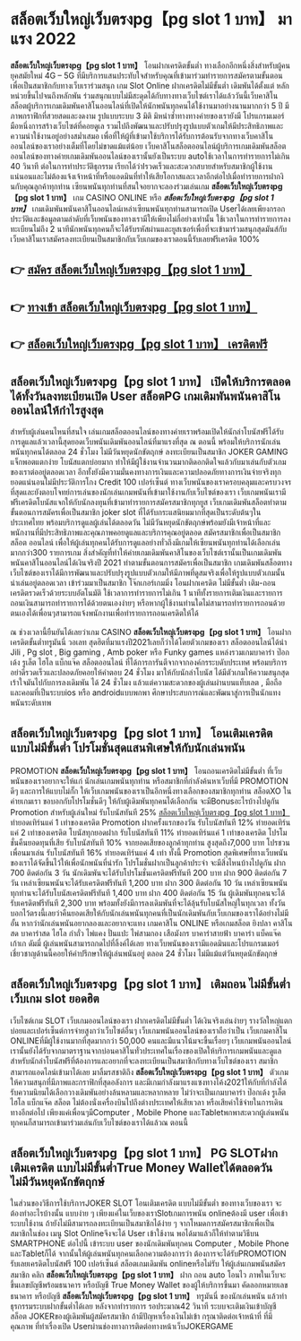 # สล็อตเว็บใหญ่เว็บตรงpg【pg slot 1 บาท】  มาแรง 2022

**สล็อตเว็บใหญ่เว็บตรงpg【pg slot 1 บาท】** โอนฝากเครดิตขั้นต่ำ  ทางเลือกอีกหนึ่งสิ่งสำหรับผู้คนยุคสมัยใหม่ 4G – 5G ที่มีบริการแสนประทับใจสำหรับคุณที่เข้ามาร่วมทำรายการสมัครตามขั้นตอนเพื่อเป็นสมาชิกกับทางเว็บเราร่วมสนุก เกม Slot Online ฝากเครดิตไม่มีขั้นต่ำ เดิมพันได้ตั้งแต่ หลักหน่วยขึ้นไปจนถึงหลักพัน ร่วมสนุกแบบไม่มีสะดุดได้กับทางทางเว็บไซต์เราได้แล้ววันนี้เว็บคาสิโนสล็อตผู้บริการเกมเดิมพันคาสิโนออนไลน์ที่เปิดให้นักพนันทุกคนได้ใช้งานมาอย่างนานมากกว่า 5 ปี มีภาพกราฟิกที่สวยสดและงดงาม รูปแบบระบบ 3 มิติ
มิหนำซ้ำทางทางค่ายของเรายังมี โปรแกรมเมอร์มือหนึ่งการสร้างเว็บไซต์ที่คอยดูเล  รวมไปถึงพัฒนาและปรับปรุงรูปแบบตัวเกมให้มีประสิทธิภาพและความน่าใช้งานอยู่อย่างสม่ำเสมอ เพื่อที่ให้ผู้ที่เข้ามาใช้บริการได้รับการต้อนรับจากทางเว็บคาสิโนออนไลน์ของเราอย่างเต็มที่โดยไม่ขาดแม้แต่น้อย เว็บคาสิโนสล็อตออนไลน์ผู้บริการเกมเดิมพันสล็อตออนไลน์ของทางค่ายเกมเดิมพันออนไลน์ของเรานั้นยังเป็นระบบ autoใช้เวลาในการทำรายการไม่เกิน 40 วินาที ต่อในการทำประวัติธุกรรม เรียกได้ว่าIรวดเร็วและสะดวกสบายสำหรับสมาชิกผู้ใช้งานแน่นอนและไม่ต้องแจ้งเจ้าหน้าที่หรือแอดมินที่ทำให้เสียโอกาสและเวลาอีกต่อไปเมื่อทำรายการฝากงินกับคุณลูกค้าทุกท่าน
เซียนพนันทุกท่านที่สนใจอยากจะลองร่วมเล่นเกม **สล็อตเว็บใหญ่เว็บตรงpg【pg slot 1 บาท】** เกม CASINO ONLINE หรือ ***สล็อตเว็บใหญ่เว็บตรงpg【pg slot 1 บาท】*** เกมเดิมพันพนันคาสิโนออนไลน์เหล่าเซียนพนันทุกท่านสามารถเปิด Userได้เลยเพียงกรอกประวัติและข้อมูลตามลำดับที่เว็บพนันของทางเรามีให้เพียงไม่กี่อย่างเท่านั้น ใช้เวลาในการทำรายการลงทะเบียนไม่ถึง 2 นาทีนักพนันทุกคนก็จะได้รับรหัสผ่านและยูสเซอร์เพื่อที่จะเข้ามาร่วมสนุกสุดมันส์กับเว็บคาสิโนเราสมัครลงทะเบียนเป็นสมาชิกกับเว็บเกมของเราตอนนี้รับเลยฟรีเครดิต 100%

## 👉 [สมัคร สล็อตเว็บใหญ่เว็บตรงpg【pg slot 1 บาท】](https://archa888.com/)
## 👉 [ทางเข้า สล็อตเว็บใหญ่เว็บตรงpg【pg slot 1 บาท】](https://archa888.com/)
## 👉 [สล็อตเว็บใหญ่เว็บตรงpg【pg slot 1 บาท】 เครดิตฟรี](https://archa888.com/)

## สล็อตเว็บใหญ่เว็บตรงpg【pg slot 1 บาท】 เปิดให้บริการตลอด ได้ทั้งวันลงทะเบียนเปิด User สล็อตPG เกมเดิมพันพนันคาสิโนออนไลน์ให้กำไรสูงสุด

สำหรับผู้เล่นคนไหนที่สนใจ เล่นเกมสล็อตออนไลน์ของทางค่ายเราพร้อมเปิดให้นักล่าโบนัสฟรีได้รับการดูแลแล้วเวลานี้สุดยอดเว็บพนันเดิมพันออนไลน์ที่มาแรงที่สุด ณ ตอนนี้ พร้อมให้บริการนักเล่นพนันทุกคนได้ตลอด 24 ชั่วโมง ไม่มีวันหยุดนักขัตฤกษ์ ลงทะเบียนเป็นสมาชิก JOKER GAMING แจ็กพอตแตกง่าย โบนัสแตกบ่อยมาก ทำให้มีผู้ใช้งานจำนวนมากติดอกติดใจแล้วกับมาเล่นกับตัวเกมของเราต่ออยู่ตลอดเวลา อีกทั้งยังมีความมั่นคงทางการเงินและความปลอดภัยทางการเงินจ่ายจริงทุกยอดแน่นอนไม่มีประวัติการโกง Credit 100 เปอร์เซ็นต์ ทางเว็บพนันของเราครอบคลุมและครบวงจรที่สุดและยังตอบโจทย์การเล่นของนักเล่นเกมพนันที่เข้ามาใช้งานกับเว็บไซต์ของเรา
เว็บเกมพนันเรามีฟรีเครดิตโบนัสแจกให้กับนักลงทุนที่เข้ามาทำรายการสมัครสมาชิกทุกยูส เว็บเกมเดิมพันสล็อตทำตามขั้นตอนการสมัครเพื่อเป็นสมาชิก joker slot ที่ได้รับกระแสนิยมมากที่สุดเป็นระดับต้นๆในประเทศไทย พร้อมบริการดูแลผู้เล่นได้ตลอดวัน ไม่มีวันหยุดนักขัตฤกษ์พร้อมยังมีเจ้าหน้าที่และพนักงานที่มีประสิทธิภาพและคุณภาพคอยดูแลและบริการคุณอยู่ตลอด สมัครสมาชิกเพื่อเป็นสมาชิก สล็อต ออนไลน์ เพื่อให้ผู้เล่นทุกคนได้รับการดูแลอย่างทั่วถึงมีเกมให้เซียนพนันทุกท่านได้เลือกเล่นมากกว่า300 รายการเกม
สิ่งสำคัญที่ทำให้ค่ายเกมเดิมพันคาสิโนของเว็บไซต์เรานั้นเป็นเกมเดิมพันพนันคาสิโนออนไลน์ได้เงินจริงปี 2021 ทำตามขั้นตอนการสมัครเพื่อเป็นสมาชิก  เกมเดิมพันสล็อตทางเว็บไซต์ของเราได้มีการพัฒนาและปรับปรุงรูปแบบตัวเกมให้มีภาพที่ดูสมจริงเพื่อให้รูปแบบตัวเกมนั้นน่าเล่นอยู่ตลอดเวลา เข้าร่วมมาเป็นสมาชิก โจ๊กเกอร์เกมมิ่ง โอนฝากเครดิต ไม่มีขั้นต่ำ เติม-ถอน เครดิตรวดเร็วด้วยระบบอัตโนมัติ ใช้เวลาการทำรายการไม่เกิน 1 นาทีทั้งรายการเติมเงินและรายการถอนเงินสามารถทำรายการได้ด้วยตนเองง่ายๆ หรือหากผู้ใช้งานท่านใดไม่สามารถทำรายการถอนด้วยตนเองได้เพื่อนๆสามารถแจ้งพนักงานเพื่อทำรายการถอนเครดิตให้ได้

ณ ช่วงเวลานี้ยืนยันได้เลยว่าเกม CASINO **สล็อตเว็บใหญ่เว็บตรงpg【pg slot 1 บาท】** โอนฝากเครดิตขั้นต่ำทรูมันนี่ วอเลท สุดฮิตที่มาแรงปี2021เลยก็ว่าได้โดยตัวเกมของเรา สล็อตออนไลน์ได้นำ  Jili , Pg slot , Big gaming , Amb poker หรือ Funky games แหล่งรวมเกมบาคาร่า ป๊อกเด้ง รูเล็ต ไฮโล แบ็กแจ๊ค สล็อตออนไลน์ ที่ได้การการันตีจากจากองค์กรระบดับประเทศ พร้อมบริการอย่าดีรวดเร็วและปลอดภัยคอยให้คำตอบ 24 ชั่วโมง มาให้กับนักล่าโบนัส ได้มีตัวเกมให้ความสนุกสุดเร้าใจมันไปกับการลงเดิมพัน ได้ 24 ชั่วโมง แล้วแต่ความสะดวกของผู้เล่นผ่านบนแท็บเลต , มือถือ และคอมที่เป็นระบบios หรือ androidแบบพกพา ศึกษาประสบการณ์และพัฒนาสู่การเป็นนักแทงพนันระดับเทพ

## สล็อตเว็บใหญ่เว็บตรงpg【pg slot 1 บาท】 โอนเติมเครดิต แบบไม่มีขั้นต่ำ โปรโมชั่นสุดแสนพิเศษให้กับนักเล่นพนัน

 PROMOTION  **สล็อตเว็บใหญ่เว็บตรงpg【pg slot 1 บาท】** โอนถอนเครดิตไม่มีขั้นต่ำ ที่เว็บพนันของเราอยากจะให้แก่  นักเล่นเกมพนันทุกท่าน หรือสมาชิกที่กำลังค้นหาเว็บที่มี  PROMOTION ดีๆ และการให้แบบไม่กั๊ก ให้เว็บเกมพนันของเราเป็นอีกหนึ่งทางเลือกของสมาชิกทุกท่าน สล็อตXO ในค่ายเกมเรา ขอบอกกับโปรโมชั่นดีๆ ให้กับผู้เดิมพันทุกคนได้เลือกกัน จะมีBonusอะไรบ้างไปดูกัน
 Promotion สำหรับผู้เล่นใหม่ รับโบนัสทันที 25% [สล็อตเว็บใหญ่เว็บตรงpg【pg slot 1 บาท】](https://archa888.com/) ทำยอดเทิร์นแค่ 1 เท่าของเครดิต
 Promotion ฝากครั้งแรกของวัน รับโบนัสทันที 12% ทำยอดเทิร์นแค่ 2 เท่าของเครดิต
โบนัสทุกยอดฝาก รับโบนัสทันที 11% ทำยอดเทิร์นแค่ 1 เท่าของเครดิต
โปรโมชั่นคืนยอดทุนที่เสีย รับโบนัสทันที 10% จากยอดเสียของลูกค้าทุกท่าน สูงสุดถึง7,000 บาท
โปรชวนเพื่อนมาเล่น รับโบนัสทันที 16% ทำยอดเทิร์นแค่ 4 เท่า
ทั้งนี้ Promotion สุดพิเศษที่ทางเว็บพนันของเราได้จัดขึ้นไว้ให้เพื่อนักพนันที่น่ารัก โปรโมชั่นฝากเป็นลูกค้าประจำ จะมีสิ่งไหนบ้างไปดูกัน
ฝาก 700 ติดต่อกัน 3 วัน นักเดิมพันจะได้รับโปรโมชั่นเครดิตฟรีทันที 200 บาท
ฝาก 900 ติดต่อกัน 7 วัน เหล่าเซียนพนันจะได้รับเครดิตฟรีทันที 1,200 บาท
ฝาก 300 ติดต่อกัน 10 วัน เหล่าเซียนพนันทุกท่านจะได้รับโบนัสเครดิตฟรีทันที 1,400 บาท
ฝาก 400 ติดต่อกัน 15 วัน ผู้เดิมพันทุกคนจะได้รับเครดิตฟรีทันที 2,300 บาท
พร้อมทั้งยังมีการลงเดิมพันที่จะได้ลุ้นรับโบนัสใหญ่ในทุกเวลา ทั้งวัน บอกไว้ตรงนี้เลยว่าคืนยอดเสียให้กับนักเล่นพนันทุกคนที่เป็นนักเดิมพันกับเว็บเกมของเราได้อย่างไม่มีอั้น หากว่านักเล่นพนันอยากลองและอยากจะแทง เกมคาสิโน ONLINE หรือเกมสล็อต ยิงปลา คาสิโนสด บาคาร่าสด ไฮโล กำถั่ว ไพ่แคง ปั่นแปะ ไพ่สามกอง เสือมังกร บาคาร่าสายฟ้า บาคาร่า แบ็คแจ๊ค เก้าเก ดัมมี่ ผู้เล่นพนันสามารถกดไปที่ลิ้งค์ได้เลย ทางเว็บพนันของเรามีแอดมินและโปรแกรมเมอร์เชี่ยวชาญด้านนี้คอยให้คำปรึกษาให้ผู้เล่นพนันอยู่ ตลอด 24 ชั่วโมง ไม่มีแม้แต่วันหยุดนักขัตฤกษ์

## สล็อตเว็บใหญ่เว็บตรงpg【pg slot 1 บาท】 เติมถอน ไม่มีขั้นต่ำ  เว็บเกม slot ยอดฮิต

เว็บไซต์เกม SLOT เว็บเกมออนไลน์ของเรา ฝากเครดิตไม่มีขั้นต่ำ ได้เงินจริงเล่นง่ายๆ รางวัลใหญ่แตกบ่อยและเปอร์เซ็นต์การจ่ายสูงกว่าเว็บไซต์อื่นๆ เว็บเกมพนันออนไลน์ของเราถือว่าเป็น เว็บเกมคาสิโน ONLINEที่มีผู้ใช้งานมากที่สุดมากกว่า 50,000 คนและมีแนวโน้มจะขึ้นเรื่อยๆ เว็บเกมพนันออนไลน์เรานั้นยังได้รับจากมาตราฐานจากบ่อนคาสิโนทั่วประเทศในเรื่องของเปิดให้บริการเกมพนันและดูแล สำหรับนักล่าโบนัสฟรีที่ต้องการและอยากที่จะลงทะเบียนเป็นสมาชิกกับทางเว็บไซต์ของเรา สมาชิกสามารถแอดไลน์เข้ามาได้เลย
	มาลิ้มรสชาติถึง **สล็อตเว็บใหญ่เว็บตรงpg【pg slot 1 บาท】** ตัวเกมให้ความสนุกที่มีภาพและกราฟิกที่สุดอลังการ และมีเกมกำลังมาแรงแซงทางโค้ง2021ให้กับที่กำลังได้รับความนิยมได้เลือกวางเดิมพันอย่างล้นหลามและหลากหลาย  ไม่ว่าจะเป็นเกมบาคาร่า ป๊อกเด้ง รูเล็ต ไฮโล แบ็กแจ๊ค สล็อต ไม่ต้องนั่งเครื่องบินไปถึงต่างประเทศให้เสียเวลา หรือเสียค่าใช้จ่ายในการเดินทางอีกต่อไป เพียงแค่เพื่อนๆมีComputer , Mobile Phone และTabletพกพาสะดวกผู้เล่นพนันทุกคนก็สามารถเข้ามาร่วมเล่นกับเว็บไซต์ของเราได้แล้วณ ตอนนี้

## สล็อตเว็บใหญ่เว็บตรงpg【pg slot 1 บาท】  PG SLOTฝากเติมเครดิต แบบไม่มีขั้นต่ำTrue Money Walletได้ตลอดวัน ไม่มีวันหยุดนักขัตฤกษ์

ในส่วนของวิธีการใช้บริการJOKER SLOT โอนเติมเครดิต แบบไม่มีขั้นต่ำ ของทางเว็บของเรา จะต้องทำอะไรบ้างนั้น แบบง่าย ๆ เพียงแค่ในเว็บของเราSlotเกมการพนัน onlineต้องมี user เพื่อเข้าระบบใช้งาน ถ้ายังไม่มีสามารถลงทะเบียนเป็นสมาชิกได้ง่าย ๆ จากโหมดการสมัครสมาชิกเพื่อเป็นสมาชิกในช่อง เมนู Slot Onlineจึงจะได้ User เข้าใช้งาน พอได้มาแล้วก็ให้ทำตามวิธีบน SMARTPHONE ต่อไปนี้
เข้าระบบ user  ของนักเดิมพันทุกคน Computer , Mobile Phone และTabletก็ได้
จากนั้นให้ผู้เล่นพนันทุกคนเลือกความต้องการว่า ต้องการจะได้รับPROMOTION รับเลยเครดิตโบนัสฟรี 100 เปอร์เซ็นต์  สล็อตเกมเดิมพัน onlineหรือไม่รับ
ให้ผู้เล่นเกมพนันสมัครสมาชิก คลิก **สล็อตเว็บใหญ่เว็บตรงpg【pg slot 1 บาท】** ฝาก ถอน auto โอนไว ภาพในเว็บจะขึ้นเลขบัญชีพร้อมธนาคาร หรือบัญชี True Money Wallet ของผู้ให้บริการขึ้นมา
คัดลอกหมายเลขธนาคาร หรือบัญชี **สล็อตเว็บใหญ่เว็บตรงpg【pg slot 1 บาท】** ทรูมันนี่ ของนักเล่นพนัน แล้วทำธุรกรรมระบบฝากขั้นต่ำได้เลย
หลังจากทำรายการ รอประมาณ42 วินาที ระบบจะเติมเงินเข้าบัญชีสล็อต JOKERของผู้เดิมพันผู้สมัครสมาชิก
ถ้ามีปัญหาเรื่องเงินไม่เข้า กรุณาติดต่อเจ้าหน้าที่ ที่มีคุณภาพ ที่ทำเรื่องเปิด Userผ่านช่องทางการติดต่อทางหน้าเว็บJOKERGAME


